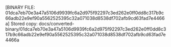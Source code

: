 [BINARY FILE: 01dca7eb70e3a47a5106d9939fc6a2d975f92297c3ed262e0ff0dd8c317b9c66adb22e9ef90a5562525395c32a071038d8538df702afb9cd63fad7e4466a]
Stored copy: docs/converted-binary/01dca7eb70e3a47a5106d9939fc6a2d975f92297c3ed262e0ff0dd8c317b9c66adb22e9ef90a5562525395c32a071038d8538df702afb9cd63fad7e4466a
